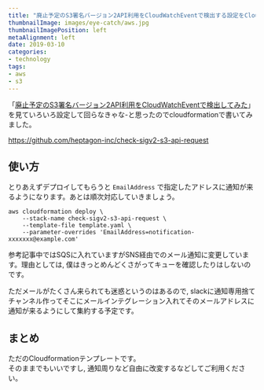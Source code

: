 ```yaml
---
title: "廃止予定のS3署名バージョン2API利用をCloudWatchEventで検出する設定をCloudformationで書いた"
thumbnailImage: images/eye-catch/aws.jpg
thumbnailImagePosition: left
metaAlignment: left
date: 2019-03-10
categories:
- technology
tags:
- aws
- s3
---
```


「[廃止予定のS3署名バージョン2API利用をCloudWatchEventで検出してみた](https://dev.classmethod.jp/cloud/aws/check-s3-sig2-usage-cloudwatch/)」を見ていろいろ設定して回らなきゃな-と思ったのでcloudformationで書いてみました。  
  
https://github.com/heptagon-inc/check-sigv2-s3-api-request  

<!--more-->

## 使い方

とりあえずデプロイしてもらうと `EmailAddress` で指定したアドレスに通知が来るようになります。あとは順次対応していきましょう。

```
aws cloudformation deploy \
	--stack-name check-sigv2-s3-api-request \
	--template-file template.yaml \
	--parameter-overrides 'EmailAddress=notification-xxxxxxx@example.com'
```

参考記事中ではSQSに入れていますがSNS経由でのメール通知に変更しています。理由としては, 僕はきっとめんどくさがってキューを確認したりはしないのです。  
  
ただメールがたくさん来られても迷惑というのはあるので, slackに通知専用捨てチャンネル作ってそこにメールインテグレーション入れてそのメールアドレスに通知が来るようにして集約する予定です。

## まとめ

ただのCloudformationテンプレートです。  
そのままでもいいですし, 通知周りなど自由に改変するなどしてご利用ください。
